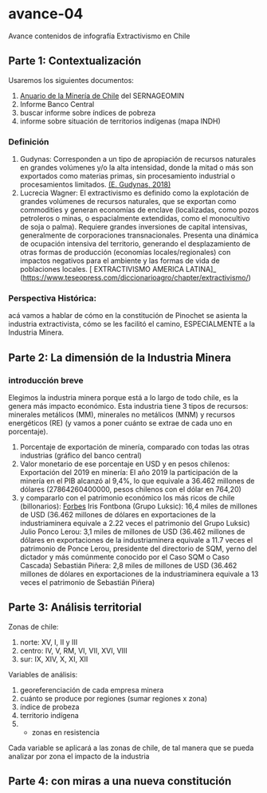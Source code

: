 # avance-04
Avance contenidos de infografía Extractivismo en Chile

## Parte 1: Contextualización

Usaremos los siguientes documentos:
1. [Anuario de la Minería de Chile](https://www.sernageomin.cl/anuario-de-la-mineria-de-chile/) del SERNAGEOMIN
2. Informe Banco Central 
3. buscar informe sobre índices de pobreza
4. informe sobre situación de territorios indígenas (mapa INDH)

### Definición
1. Gudynas: Corresponden a un tipo de apropiación de recursos naturales en grandes volúmenes y/o la alta intensidad, donde la mitad o más son exportados como materias primas, sin procesamiento industrial o procesamientos limitados. [(E. Gudynas, 2018)](http://gudynas.com/wp-content/uploads/GudynasExtractivismosConceptoViolenciasFuhem18.pdf)
2.  Lucrecia Wagner:  El extractivismo es definido como la explotación de grandes volúmenes de recursos naturales, que se exportan como commodities y generan economías de enclave (localizadas, como pozos petroleros o minas, o espacialmente extendidas, como el monocultivo de soja o palma). Requiere grandes inversiones de capital intensivas, generalmente de corporaciones transnacionales. Presenta una dinámica de ocupación intensiva del territorio, generando el desplazamiento de otras formas de producción (economías locales/regionales) con impactos negativos para el ambiente y las formas de vida de poblaciones locales.
[  EXTRACTIVISMO  AMERICA LATINA]_ (https://www.teseopress.com/diccionarioagro/chapter/extractivismo/)


### Perspectiva Histórica: 
acá vamos a hablar de cómo en la constitución de Pinochet se asienta la industria extractivista, cómo se les facilitó el camino, ESPECIALMENTE a la Industria Minera. 

## Parte 2: La dimensión de la Industria Minera
### introducción breve
Elegimos la industria minera porque está a lo largo de todo chile, es la genera más impacto económico. Esta industria tiene 3 tipos de recursos: minerales metálicos (MM), minerales no metálicos (MNM) y recursos energéticos (RE) (y vamos a poner cuánto se extrae de cada uno en porcentaje).

1. Porcentaje de exportación de minería, comparado con todas las otras industrias (gráfico del banco central) 
2. Valor monetario de ese porcentaje en USD y en pesos chilenos: 
Exportación del 2019 en minería: El año 2019 la participación de la minería en el PIB alcanzó al 9,4%, lo que equivale a 36.462 millones de dólares (27864260400000, pesos chilenos con el dólar en 764,20) 
3. y compararlo con el patrimonio económico los más ricos de chile (billonarios): [Forbes](https://www.forbes.com/real-time-billionaires/#26faadc83d78)
Iris Fontbona (Grupo Luksic): 16,4 miles de millones de USD (36.462 millones de dólares en exportaciones de la industriaminera equivale a 2.22 veces el patrimonio del Grupo Luksic)
Julio Ponco Lerou: 3,1 miles de millones de USD (36.462 millones de dólares en exportaciones de la industriaminera equivale a 11.7 veces el patrimonio de Ponce Lerou, presidente del directorio de SQM, yerno del dictador y más comúnmente conocido por el Caso SQM o Caso Cascada)
Sebastián Piñera: 2,8 miles de millones de USD (36.462 millones de dólares en exportaciones de la industriaminera equivale a 13 veces el patrimonio de Sebastián Piñera)


## Parte 3: Análisis territorial

Zonas de chile:
1. norte: XV, I, II y III
2. centro: IV, V, RM, VI, VII, XVI, VIII
3. sur: IX, XIV, X, XI, XII

Variables de análisis: 
1. georeferenciación de cada empresa minera 
2. cuánto se produce por regiones (sumar regiones x zona)
3. índice de probeza
4. territorio indígena
5. * zonas en resistencia

Cada variable se aplicará a las zonas de chile, de tal manera que se pueda analizar por zona el impacto de la industria

## Parte 4: con miras a una nueva constitución

